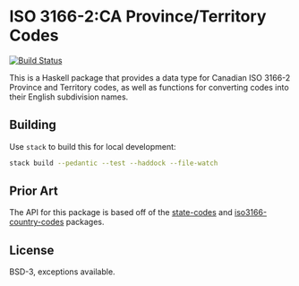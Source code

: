 # ISO 3166-2:CA Province/Territory Codes

[![Build Status](https://travis-ci.org/prikhi/ca-province-codes.svg?branch=master)](https://travis-ci.org/prikhi/ca-province-codes)


This is a Haskell package that provides a data type for Canadian ISO 3166-2
Province and Territory codes, as well as functions for converting codes into
their English subdivision names.


## Building

Use `stack` to build this for local development:

```sh
stack build --pedantic --test --haddock --file-watch 
```


## Prior Art

The API for this package is based off of the
[state-codes](https://hackage.haskell.org/package/state-codes) and
[iso3166-country-codes](https://hackage.haskell.org/package/iso3166-country-codes)
packages.


## License

BSD-3, exceptions available.
